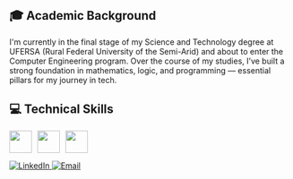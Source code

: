 
## 🎓 Academic Background

I'm currently in the final stage of my Science and Technology degree at UFERSA (Rural Federal University of the Semi-Arid) and about to enter the Computer Engineering program. Over the course of my studies, I’ve built a strong foundation in mathematics, logic, and programming — essential pillars for my journey in tech.

## 💻 Technical Skills

<div style="display: flex; gap: 10px; align-items: center;">
    <img loading="lazy" src="https://cdn.jsdelivr.net/gh/devicons/devicon/icons/linux/linux-original.svg" width="40" height="40"/>
    <img loading="lazy" src="https://cdn.jsdelivr.net/gh/devicons/devicon@latest/icons/c/c-original.svg" width="40" height="40" />
    <img loading="lazy" src="https://cdn.jsdelivr.net/gh/devicons/devicon@latest/icons/python/python-original.svg" width="40" height="40"/>
</div>


<p align="left">
  <a href="https://www.linkedin.com/in/enthonyaraujo/" target="_blank">
    <img src="https://img.shields.io/badge/LinkedIn-0A66C2?style=for-the-badge&logo=linkedin&logoColor=white" alt="LinkedIn" />
  </a>
  <a href="mailto:enthonyaraujo01@gmail.com">
    <img src="https://img.shields.io/badge/Email-D14836?style=for-the-badge&logo=gmail&logoColor=white" alt="Email" />
  </a>
</p>
